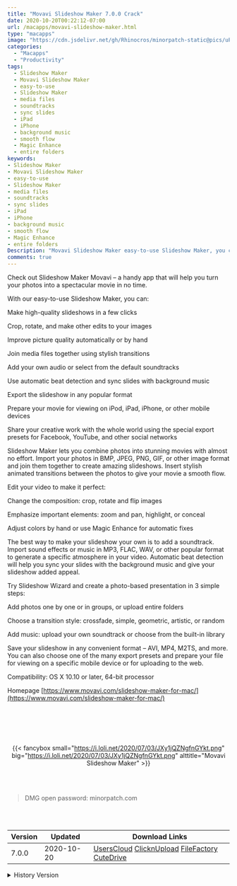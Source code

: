 ```yaml
---
title: "Movavi Slideshow Maker 7.0.0 Crack"
date: 2020-10-20T00:22:12-07:00
url: /macapps/movavi-slideshow-maker.html
type: "macapps"
image: "https://cdn.jsdelivr.net/gh/Rhinocros/minorpatch-static@pics/uPic/4hvVYt.png"
categories:
  - "Macapps"
  - "Productivity"
tags:
  - Slideshow Maker
  - Movavi Slideshow Maker
  - easy-to-use
  - Slideshow Maker
  - media files
  - soundtracks
  - sync slides
  - iPad
  - iPhone
  - background music
  - smooth flow
  - Magic Enhance
  - entire folders
keywords:
- Slideshow Maker
- Movavi Slideshow Maker
- easy-to-use
- Slideshow Maker
- media files
- soundtracks
- sync slides
- iPad
- iPhone
- background music
- smooth flow
- Magic Enhance
- entire folders
Description: "Movavi Slideshow Maker easy-to-use Slideshow Maker, you can:Make high-quality slideshows in a few clicks,Crop, rotate, and make other edits to your images,Improve picture quality automatically or by hand"
comments: true
---
```


Check out Slideshow Maker Movavi – a handy app that will help you turn your photos into a spectacular movie in no time.

With our easy-to-use Slideshow Maker, you can:

Make high-quality slideshows in a few clicks

Crop, rotate, and make other edits to your images

Improve picture quality automatically or by hand

Join media files together using stylish transitions

Add your own audio or select from the default soundtracks

Use automatic beat detection and sync slides with background music

Export the slideshow in any popular format

Prepare your movie for viewing on iPod, iPad, iPhone, or other mobile devices

Share your creative work with the whole world using the special export presets for Facebook, YouTube, and other social networks

Slideshow Maker lets you combine photos into stunning movies with almost no effort. Import your photos in BMP, JPEG, PNG, GIF, or other image format and join them together to create
amazing slideshows. Insert stylish animated transitions between the photos to give your movie a smooth flow.



Edit your video to make it perfect:



Change the composition: crop, rotate and flip images

Emphasize important elements: zoom and pan, highlight, or conceal

Adjust colors by hand or use Magic Enhance for automatic fixes

The best way to make your slideshow your own is to add a soundtrack. Import sound effects or music in MP3, FLAC, WAV, or other popular format to generate a specific atmosphere in your video. Automatic beat detection will help you sync your slides with the background music and give your slideshow added appeal.



Try Slideshow Wizard and create a photo-based presentation in 3 simple steps:



Add photos one by one or in groups, or upload entire folders

Choose a transition style: crossfade, simple, geometric, artistic, or random

Add music: upload your own soundtrack or choose from the built-in library

Save your slideshow in any convenient format – AVI, MP4, M2TS, and more. You can also choose one of the many export presets and prepare your file for viewing on a specific mobile device or for uploading to the web.


Compatibility: OS X 10.10 or later, 64-bit processor

Homepage [https://www.movavi.com/slideshow-maker-for-mac/](https://www.movavi.com/slideshow-maker-for-mac/)

<br/>
<br/>
<script async src="https://pagead2.googlesyndication.com/pagead/js/adsbygoogle.js"></script>
<ins class="adsbygoogle"
     style="display:block; text-align:center;"
     data-ad-layout="in-article"
     data-ad-format="fluid"
     data-ad-client="ca-pub-8746275014476192"
     data-ad-slot="5144997159"></ins>
<script>
     (adsbygoogle = window.adsbygoogle || []).push({});
</script>
<br/>
<br/>


<center>

{{< fancybox small="https://i.loli.net/2020/07/03/JXy1jQZNgfnGYkt.png" big="https://i.loli.net/2020/07/03/JXy1jQZNgfnGYkt.png" alttitle="Movavi Slideshow Maker" >}}

</center>

<br/>
<br/>


> DMG open password: minorpatch.com

<br/>

<br/>
<div id="history_version" class="history_version">

| Version | Updated | Download Links |
| ---- | ---- | ---- |
| 7.0.0 | 2020-10-20 | [UsersCloud](https://ouo.io/AzLnZs)   [ClicknUpload](https://ouo.io/DzEvJI)   [FileFactory](https://ouo.io/snLPQY)   [CuteDrive](https://ouo.io/3Ue1pX) |
<details>
<summary>History Version</summary>

| Version | Updated | Download Links |
| ---- | ---- | ---- |
| 6.7.0 | 2020-08-31 | [UsersCloud](https://ouo.io/6IRLnh)   [ClicknUpload](https://ouo.io/1vboMA)   [FileFactory](https://ouo.io/nJOLayW)   [CuteDrive](https://ouo.io/F1TAgM) |
| 6.6.1 | 2020-07-09 | [UsersCloud](https://ouo.io/R04Z6M)   [ClicknUpload](https://ouo.io/z06niM)   [FileFactory](https://ouo.io/P5BQmD)   [CuteDrive](https://ouo.io/O9IHUBT) |
| 6.6.0 | 2020-07-03 | [UsersCloud](https://ouo.io/ApNY0b)   [ClicknUpload](https://ouo.io/3APmA8)   [FileFactory](https://ouo.io/C8XrVst)   [CuteDrive](https://ouo.io/z0GuBI) |
| 6.5.0 | 2020-04-29 | [UsersCloud](https://ouo.io/zquLgY)   [ClicknUpload](https://ouo.io/xiv093M)   [FileFactory](https://ouo.io/0wCV9m)   [CuteDrive](https://ouo.io/HYx75f) |
| 6.4.1 | 2020-04-01 | [UsersCloud](https://ouo.io/mm5wQq)   [ClicknUpload](https://ouo.io/h2j7YP)   [FileFactory](https://ouo.io/mLIIkA)   [CuteDrive](https://ouo.io/1C4v5I) |
| 6.4.0 | 2020-03-27 | [UsersCloud](https://ouo.io/A7Zdi0)   [ClicknUpload](https://ouo.io/gUJdEO)   [FileFactory](https://ouo.io/WawYrPY)   [CuteDrive](https://ouo.io/SpSrtl) |
| 6.3.0 | 2020-02-22 | [UsersCloud](https://ouo.io/YtIQml)   [ClicknUpload](https://ouo.io/WF60Zs)   [FileFactory](https://ouo.io/11F5Tv)   [CuteDrive](https://ouo.io/nJxC0v) |
</details>

</div>
